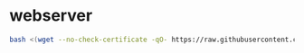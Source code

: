 # webserver

```bash
bash <(wget --no-check-certificate -qO- https://raw.githubusercontent.com/aristosv/webserver/main/1_install)
```
